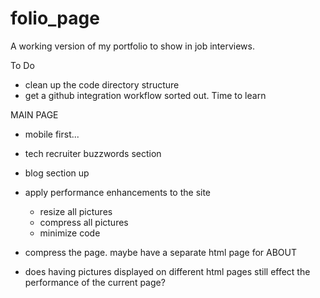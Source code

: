 # folio_page

A working version of my portfolio to show in job interviews.

To Do
- clean up the code directory structure
- get a github integration workflow sorted out. Time to learn

MAIN PAGE

- mobile first...

- tech recruiter buzzwords section
- blog section up
- apply performance enhancements to the site
  - resize all pictures
  - compress all pictures
  - minimize code
- compress the page. maybe have a separate html page for ABOUT
- does having pictures displayed on different html pages still effect the performance of the current page?
